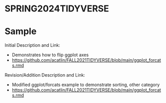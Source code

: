 # SPRING2024TIDYVERSE

# Sample
Initial Description and Link: 
* Demonstrates how to flip ggplot axes
* https://github.com/acatlin/FALL2021TIDYVERSE/blob/main/ggplot_forcats.rmd


Revision/Addition Description and Link:
* Modified ggplot/forcats example to demonstrate sorting, other category
* https://github.com/acatlin/FALL2021TIDYVERSE/blob/main/ggplot_forcats.rmd
